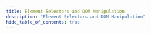 ```yaml
---
title: Element Selectors and DOM Manipulation
description: "Element Selectors and DOM Manipulation"
hide_table_of_contents: true
---
```

